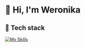 # 👋 Hi, I'm Weronika

## 🚀 Tech stack
[![My Skills](https://skillicons.dev/icons?i=figma,webstorm,python,js,github&theme=dark)](https://skillicons.dev)

